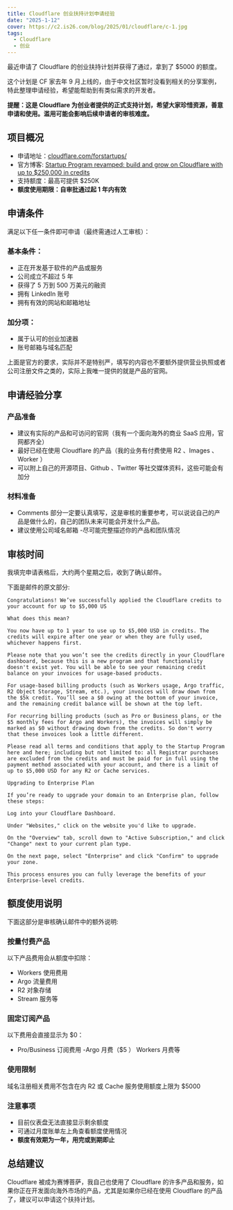 ```yaml
---
title: Cloudflare 创业扶持计划申请经验
date: "2025-1-12"
cover: https://c2.is26.com/blog/2025/01/cloudflare/c-1.jpg
tags:
  - Cloudflare
  - 创业
---
```


最近申请了 Cloudflare 的创业扶持计划并获得了通过，拿到了 $5000 的额度。

这个计划是 CF 家去年 9 月上线的，由于中文社区暂时没看到相关的分享案例，特此整理申请经验，希望能帮助到有类似需求的开发者。

**提醒：这是 Cloudflare 为创业者提供的正式支持计划，希望大家珍惜资源，善意申请和使用。滥用可能会影响后续申请者的审核难度。**

## 项目概况

- 申请地址：[cloudflare.com/forstartups/](https://cloudflare.com/forstartups/)
- 官方博客: [Startup Program revamped: build and grow on Cloudflare with up to $250,000 in credits](https://blog.cloudflare.com/zh-cn/startup-program-250k-credits/)
- 支持额度：最高可提供 $250K
- **额度使用期限：自审批通过起 1 年内有效**

## 申请条件

满足以下任一条件即可申请（最终需通过人工审核）：

### 基本条件：

- 正在开发基于软件的产品或服务
- 公司成立不超过 5 年
- 获得了 5 万到 500 万美元的融资
- 拥有 LinkedIn 账号
- 拥有有效的网站和邮箱地址

### 加分项：

- 属于认可的创业加速器
- 账号邮箱与域名匹配

上面是官方的要求，实际并不是特别严，填写的内容也不要额外提供营业执照或者公司注册文件之类的，实际上我唯一提供的就是产品的官网。

## 申请经验分享

### 产品准备

- 建议有实际的产品和可访问的官网（我有一个面向海外的商业 SaaS 应用，官网都齐全）
- 最好已经在使用 Cloudflare 的产品（我的业务有付费使用 R2 、Images 、Worker ）
- 可以附上自己的开源项目、Github 、Twitter 等社交媒体资料，这些可能会有加分

### 材料准备

- Comments 部分一定要认真填写，这是审核的重要参考，可以说说自己的产品是做什么的，自己的团队未来可能会开发什么产品。
- 建议使用公司域名邮箱 -尽可能完整描述你的产品和团队情况

## 审核时间

我填完申请表格后，大约两个星期之后，收到了确认邮件。

下面是邮件的原文部分:

```plaintext
Congratulations! We’ve successfully applied the Cloudflare credits to your account for up to $5,000 US

What does this mean?

You now have up to 1 year to use up to $5,000 USD in credits. The credits will expire after one year or when they are fully used, whichever happens first.

Please note that you won’t see the credits directly in your Cloudflare dashboard, because this is a new program and that functionality doesn't exist yet. You will be able to see your remaining credit balance on your invoices for usage-based products.

For usage-based billing products (such as Workers usage, Argo traffic, R2 Object Storage, Stream, etc.), your invoices will draw down from the $5k credit. You’ll see a $0 owing at the bottom of your invoice, and the remaining credit balance will be shown at the top left.

For recurring billing products (such as Pro or Business plans, or the $5 monthly fees for Argo and Workers), the invoices will simply be marked as $0 without drawing down from the credits. So don't worry that these invoices look a little different.

Please read all terms and conditions that apply to the Startup Program here and here; including but not limited to: all Registrar purchases are excluded from the credits and must be paid for in full using the payment method associated with your account, and there is a limit of up to $5,000 USD for any R2 or Cache services.

Upgrading to Enterprise Plan

If you’re ready to upgrade your domain to an Enterprise plan, follow these steps:

Log into your Cloudflare Dashboard.

Under "Websites," click on the website you'd like to upgrade.

On the "Overview" tab, scroll down to "Active Subscription," and click "Change" next to your current plan type.

On the next page, select "Enterprise" and click "Confirm" to upgrade your zone.

This process ensures you can fully leverage the benefits of your Enterprise-level credits.
```

## 额度使用说明

下面这部分是审核确认邮件中的额外说明:

### 按量付费产品

以下产品费用会从额度中扣除：

- Workers 使用费用
- Argo 流量费用
- R2 对象存储
- Stream 服务等

### 固定订阅产品

以下费用会直接显示为 $0：

- Pro/Business 订阅费用
  -Argo 月费（$5 ）
  Workers 月费等

### 使用限制

域名注册相关费用不包含在内
R2 或 Cache 服务使用额度上限为 $5000

### 注意事项

- 目前仪表盘无法直接显示剩余额度
- 可通过月度账单左上角查看额度使用情况
- **额度有效期为一年，用完或到期即止**

## 总结建议

Cloudflare 被成为赛博菩萨，我自己也使用了 Cloudflare 的许多产品和服务，如果你正在开发面向海外市场的产品，尤其是如果你已经在使用 Cloudflare 的产品了，建议可以申请这个扶持计划。
